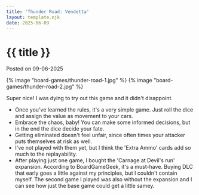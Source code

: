 ```yaml
---
title: 'Thunder Road: Vendetta'
layout: template.njk
date: 2025-06-09
---
```


<div class="post-header">
    <h1 class="post-title">{{ title }}</h1>
    <p class="post-metadata">Posted on 09-06-2025</p>
</div>

{% image "board-games/thunder-road-1.jpg" %}
{% image "board-games/thunder-road-2.jpg" %}

Super nice! I was dying to try out this game and it didn't disappoint.

- Once you've learned the rules, it's a very simple game. Just roll the dice and assign the value as movement to your cars.
- Embrace the chaos, baby! You can make some informed decisions, but in the end the dice decide your fate.
- Getting eliminated doesn't feel unfair, since often times your attacker puts themselves at risk as well.
- I've not played with them yet, but I think the 'Extra Ammo' cards add so much to the replayability.
- After playing just one game, I bought the 'Carnage at Devil's run' expansion. According to BoardGameGeek, it's a must-have. Buying DLC that early goes a little against my principles, but I couldn't contain myself. The second game I played was also without the expansion and I can see how just the base game could get a little samey. 
